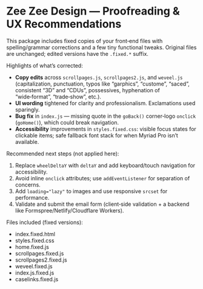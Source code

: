 
Zee Zee Design — Proofreading & UX Recommendations
=================================================

This package includes fixed copies of your front‑end files with spelling/grammar corrections and a few tiny functional tweaks. Original files are unchanged; edited versions have the `.fixed.*` suffix.

Highlights of what’s corrected:
- **Copy edits** across `scrollpages.js`, `scrollpages2.js`, and `weveel.js` (capitalization, punctuation, typos like “garphics”, “custome”, “saced”, consistent “3D” and “CDUs”, possessives, hyphenation of “wide‑format”, “trade‑show”, etc.).
- **UI wording** tightened for clarity and professionalism. Exclamations used sparingly.
- **Bug fix** in `index.js` — missing quote in the `goBack()` corner‑logo `onclick` (`goHome()`), which could break navigation.
- **Accessibility** improvements in `styles.fixed.css`: visible focus states for clickable items; safe fallback font stack for when Myriad Pro isn’t available.

Recommended next steps (not applied here):
1) Replace `wheelDeltaY` with `deltaY` and add keyboard/touch navigation for accessibility.
2) Avoid inline `onclick` attributes; use `addEventListener` for separation of concerns.
3) Add `loading="lazy"` to images and use responsive `srcset` for performance.
4) Validate and submit the email form (client‑side validation + a backend like Formspree/Netlify/Cloudflare Workers).

Files included (fixed versions):
- index.fixed.html
- styles.fixed.css
- home.fixed.js
- scrollpages.fixed.js
- scrollpages2.fixed.js
- weveel.fixed.js
- index.js.fixed.js
- caselinks.fixed.js
